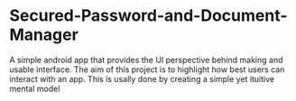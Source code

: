 Secured-Password-and-Document-Manager
=====================================
A simple android app that provides the UI perspective behind making and usable interface. The aim of this project is to highlight how best users can interact with an app. This is usally done by creating a simple yet ituitive mental model

